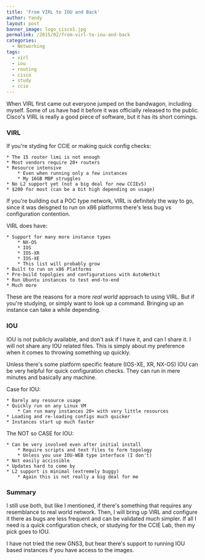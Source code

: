```yaml
---
title: 'From VIRL to IOU and Back'
author: Yandy
layout: post
banner_image: logo_cisco1.jpg
permalink: /2015/02/from-virl-to-iou-and-back
categories:
  - Networking
tags:
  - virl
  - iou
  - routing
  - cisco
  - study
  - ccie
---
```

When VIRL first came out everyone jumped on the bandwagon, including myself. Some of us have had it before it was officially released to the public. Cisco's VIRL is really a good piece of software, but it has its short comings.

### VIRL 

If you're styding for CCIE or making quick config checks:

	* The 15 router limi is not enough
	* Most vendors require 20+ routers
	* Resource intensive
		* Even when running only a few instances
		* My 16GB MBP struggles
	* No L2 support yet (not a big deal for new CCIEv5)
	* $200 for most (can be a bit high depending on usage)
<!--more-->
If you're building out a POC type network, VIRL is definitely the way to go, since it was deisgned to run on x86 platforms there's less bug vs configuration contention.

VIRL does have:

	* Support for many more instance types
		* NX-OS
		* IOS
		* IOS-XR
		* IOS-XE
		* This list will probably grow
	* Built to run on x86 Platforms
	* Pre-build topolgies and configurations with AutoNetkit
	* Run Ubuntu instances to test end-to-end
	* Much more

These are the reasons for a more *real world* approach to using VIRL. But if you're studying, or simply want to look up a command. Bringing up an instance can take a while depending.

### IOU

IOU is not publicly available, and don't ask if I have it, and can I share it. I will not share any IOU related files. This is simply about my preference when it comes to throwing something up quickly.

Unless there's some platform specific feature (IOS-XE, XR, NX-OS) IOU can be very helpful for quick configuration checks. They can run in mere minutes and basically any machine. 

Case for IOU:

	* Barely any resource usage
	* Quickly run on any Linux VM
		* Can run many instances 20+ with very little resources
	* Loading and re-loading configs much quicker
	* Instances start up much faster

The NOT so CASE for IOU:

	* Can be very involved even after initial install
		* Require scripts and text files to form topology
		* Unless you use IOU-WEB type interface (I don't)
	* Not easily accissible
	* Updates hard to come by
	* L2 support is minimal (extremely buggy)
		* Again this is not really a big deal for me

### Summary

I still use both, but like I mentioned, if there's something that requires any resemblance to real world network. Then, I will bring up VIRL and configure it there as bugs are less frequent and can be validated much simpler. If all I need is a quick configuration check, or studying for the CCIE Lab, then my pick goes to IOU.

I have not tried the new GNS3, but hear there's support to running IOU based instances if you have access to the images.